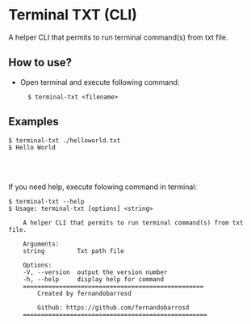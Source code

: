 # Terminal TXT (CLI)

A helper CLI that permits to run terminal command(s) from txt file.

## How to use?

- Open terminal and execute following command:
    <!--sec data-title="Prompt: OS X and Linux" data-id="OSX_Linux_prompt" data-collapse=true ces-->

        $ terminal-txt <filename>
        
<!--endsec-->

## Examples

<!--sec data-title="Prompt: OS X and Linux" data-id="OSX_Linux_prompt" data-collapse=true ces-->

    $ terminal-txt ./helloworld.txt
    $ Hello World
        
<!--endsec-->

<br>
<br>


If you need help, execute folowing command in terminal:

<!--sec data-title="Prompt: OS X and Linux" data-id="OSX_Linux_prompt" data-collapse=true ces-->

    $ terminal-txt --help
    $ Usage: terminal-txt [options] <string>

        A helper CLI that permits to run terminal command(s) from txt file.

        Arguments:
        string         Txt path file

        Options:
        -V, --version  output the version number
        -h, --help     display help for command
        ==================================================
            Created by fernandobarrosd

            Github: https://github.com/fernandobarrosd
        ===================================================
        
<!--endsec-->